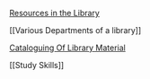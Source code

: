 [Resources in the Library](GNS%20103/Resources%20in%20the%20Library.md)

[[Various Departments of a library]]

[Cataloguing Of Library Material](GNS%20103/Cataloguing%20Of%20Library%20Material.md)

[[Study Skills]]
